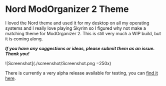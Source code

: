 # Nord ModOrganizer 2 Theme

I loved the Nord theme and used it for my desktop on all my operating systems and I really love playing Skyrim so I figured why not make a matching theme for ModOrganizer 2. This is still very much a WIP build, but it is coming along.

**_If you have any suggestions or ideas, please submit them as an issue. Thank you!_**

![Screenshot](./screenshot/Screenshot.png =250x)

There is currently a very alpha release available for testing, you can [find it here](https://github.com/jennykitten78/nord-mo2-theme/releases/tag/0.0.1-alpha).